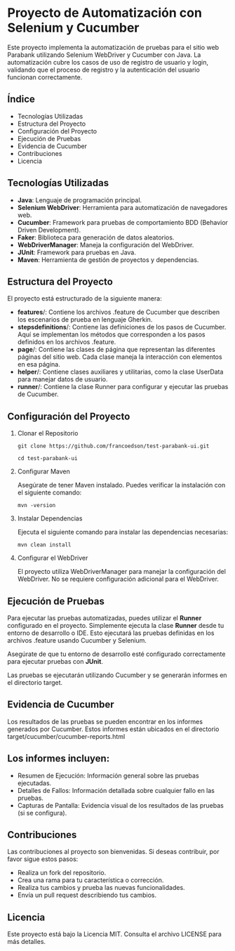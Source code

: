 # Proyecto de Automatización con Selenium y Cucumber

Este proyecto implementa la automatización de pruebas para el sitio web Parabank utilizando Selenium WebDriver y
Cucumber con Java. La automatización cubre los casos de uso de registro de usuario y login, validando que el proceso de
registro y la autenticación del usuario funcionan correctamente.

## Índice

- Tecnologías Utilizadas
- Estructura del Proyecto
- Configuración del Proyecto
- Ejecución de Pruebas
- Evidencia de Cucumber
- Contribuciones
- Licencia

## Tecnologías Utilizadas

- **Java**: Lenguaje de programación principal.
- **Selenium WebDriver**: Herramienta para automatización de navegadores web.
- **Cucumber**: Framework para pruebas de comportamiento BDD (Behavior Driven Development).
- **Faker**: Biblioteca para generación de datos aleatorios.
- **WebDriverManager**: Maneja la configuración del WebDriver.
- **JUnit**: Framework para pruebas en Java.
- **Maven**: Herramienta de gestión de proyectos y dependencias.

## Estructura del Proyecto

El proyecto está estructurado de la siguiente manera:

- **features**/: Contiene los archivos .feature de Cucumber que describen los escenarios de prueba en lenguaje Gherkin.
- **stepsdefinitions**/: Contiene las definiciones de los pasos de Cucumber. Aquí se implementan los métodos que
  corresponden a los pasos definidos en los archivos .feature.
- **page**/: Contiene las clases de página que representan las diferentes páginas del sitio web. Cada clase maneja la
  interacción con elementos en esa página.
- **helper**/: Contiene clases auxiliares y utilitarias, como la clase UserData para manejar datos de usuario.
- **runner**/: Contiene la clase Runner para configurar y ejecutar las pruebas de Cucumber.

## Configuración del Proyecto

1. Clonar el Repositorio

   `git clone https://github.com/francoedson/test-parabank-ui.git`

   `cd test-parabank-ui`


2. Configurar Maven

   Asegúrate de tener Maven instalado. Puedes verificar la instalación con el siguiente comando:

   `mvn -version`


3. Instalar Dependencias

   Ejecuta el siguiente comando para instalar las dependencias necesarias:

   `mvn clean install`


4. Configurar el WebDriver

   El proyecto utiliza WebDriverManager para manejar la configuración del WebDriver. No se requiere configuración
   adicional
   para el WebDriver.

## Ejecución de Pruebas

Para ejecutar las pruebas automatizadas, puedes utilizar el **Runner** configurado en el proyecto.
Simplemente ejecuta la clase **Runner** desde tu entorno de desarrollo o IDE. Esto ejecutará las pruebas definidas
en los archivos .feature usando Cucumber y Selenium.

Asegúrate de que tu entorno de desarrollo esté configurado correctamente para ejecutar pruebas con **JUnit**.

Las pruebas se ejecutarán utilizando Cucumber y se generarán informes en el directorio target.

## Evidencia de Cucumber

Los resultados de las pruebas se pueden encontrar en los informes generados por Cucumber. Estos informes están ubicados
en el directorio target/cucumber/cucumber-reports.html

## Los informes incluyen:

- Resumen de Ejecución: Información general sobre las pruebas ejecutadas.
- Detalles de Fallos: Información detallada sobre cualquier fallo en las pruebas.
- Capturas de Pantalla: Evidencia visual de los resultados de las pruebas (si se configura).

## Contribuciones

Las contribuciones al proyecto son bienvenidas. Si deseas contribuir, por favor sigue estos pasos:

- Realiza un fork del repositorio.
- Crea una rama para tu característica o corrección.
- Realiza tus cambios y prueba las nuevas funcionalidades.
- Envía un pull request describiendo tus cambios.

## Licencia

Este proyecto está bajo la Licencia MIT. Consulta el archivo LICENSE para más detalles.
